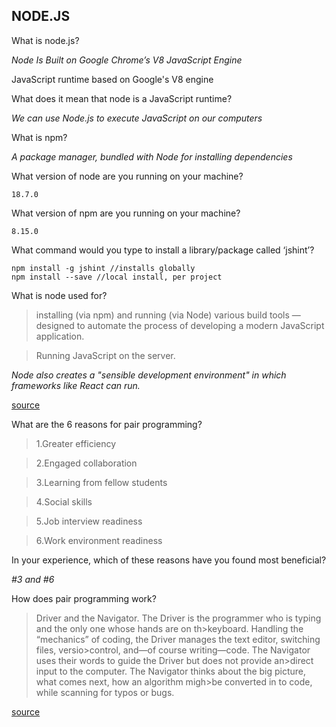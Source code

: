 ## NODE.JS

What is node.js?

_Node Is Built on Google Chrome’s V8 JavaScript Engine_

JavaScript runtime based on Google's V8 engine 

What does it mean that node is a JavaScript runtime?

_We can use Node.js to execute JavaScript on our computers_

What is npm?

_A package manager, bundled with Node for installing dependencies_

What version of node are you running on your machine?

    18.7.0

What version of npm are you running on your machine?

    8.15.0

What command would you type to install a library/package called ‘jshint’?

    npm install -g jshint //installs globally
    npm install --save //local install, per project

What is node used for?

>installing (via npm) and running (via Node) various build tools — designed to automate the process of developing a modern JavaScript application.

>Running JavaScript on the server.

_Node also creates a "sensible development environment" in which frameworks like React can run._

[source](/https://www.sitepoint.com/an-introduction-to-node-js/)

What are the 6 reasons for pair programming?
> 1.Greater efficiency

> 2.Engaged collaboration

>3.Learning from fellow students

>4.Social skills

>5.Job interview readiness

>6.Work environment readiness

In your experience, which of these reasons have you found most beneficial?

_#3 and #6_

How does pair programming work?

>Driver and the Navigator. The Driver is the programmer who is typing and the only one whose hands are on th>keyboard.  Handling the “mechanics” of coding, the Driver manages the text editor, switching files, versio>control, and—of course  writing—code. The Navigator uses their words to guide the Driver but does not provide an>direct input to the computer. The  Navigator thinks about the big picture, what comes next, how an algorithm migh>be converted in to code, while scanning for  typos or bugs. 

[source](/https://www.codefellows.org/blog/6-reasons-for-pair-programming/)